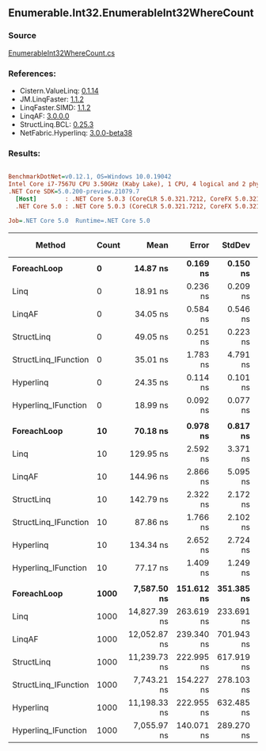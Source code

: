 ﻿## Enumerable.Int32.EnumerableInt32WhereCount

### Source
[EnumerableInt32WhereCount.cs](../LinqBenchmarks/Enumerable/Int32/EnumerableInt32WhereCount.cs)

### References:
- Cistern.ValueLinq: [0.1.14](https://www.nuget.org/packages/Cistern.ValueLinq/0.1.14)
- JM.LinqFaster: [1.1.2](https://www.nuget.org/packages/JM.LinqFaster/1.1.2)
- LinqFaster.SIMD: [1.1.2](https://www.nuget.org/packages/LinqFaster.SIMD/1.0.3)
- LinqAF: [3.0.0.0](https://www.nuget.org/packages/LinqAF/3.0.0.0)
- StructLinq.BCL: [0.25.3](https://www.nuget.org/packages/StructLinq.BCL/0.25.3)
- NetFabric.Hyperlinq: [3.0.0-beta38](https://www.nuget.org/packages/NetFabric.Hyperlinq/3.0.0-beta38)

### Results:
``` ini

BenchmarkDotNet=v0.12.1, OS=Windows 10.0.19042
Intel Core i7-7567U CPU 3.50GHz (Kaby Lake), 1 CPU, 4 logical and 2 physical cores
.NET Core SDK=5.0.200-preview.21079.7
  [Host]        : .NET Core 5.0.3 (CoreCLR 5.0.321.7212, CoreFX 5.0.321.7212), X64 RyuJIT
  .NET Core 5.0 : .NET Core 5.0.3 (CoreCLR 5.0.321.7212, CoreFX 5.0.321.7212), X64 RyuJIT

Job=.NET Core 5.0  Runtime=.NET Core 5.0  

```
|               Method | Count |         Mean |      Error |     StdDev |       Median | Ratio | RatioSD |  Gen 0 | Gen 1 | Gen 2 | Allocated |
|--------------------- |------ |-------------:|-----------:|-----------:|-------------:|------:|--------:|-------:|------:|------:|----------:|
|          **ForeachLoop** |     **0** |     **14.87 ns** |   **0.169 ns** |   **0.150 ns** |     **14.89 ns** |  **1.00** |    **0.00** | **0.0191** |     **-** |     **-** |      **40 B** |
|                 Linq |     0 |     18.91 ns |   0.236 ns |   0.209 ns |     18.86 ns |  1.27 |    0.02 | 0.0191 |     - |     - |      40 B |
|               LinqAF |     0 |     34.05 ns |   0.584 ns |   0.546 ns |     34.14 ns |  2.29 |    0.05 | 0.0191 |     - |     - |      40 B |
|           StructLinq |     0 |     49.05 ns |   0.251 ns |   0.223 ns |     49.08 ns |  3.30 |    0.04 | 0.0459 |     - |     - |      96 B |
| StructLinq_IFunction |     0 |     35.01 ns |   1.783 ns |   4.791 ns |     32.36 ns |  2.17 |    0.13 | 0.0191 |     - |     - |      40 B |
|            Hyperlinq |     0 |     24.35 ns |   0.114 ns |   0.101 ns |     24.33 ns |  1.64 |    0.02 | 0.0191 |     - |     - |      40 B |
|  Hyperlinq_IFunction |     0 |     18.99 ns |   0.092 ns |   0.077 ns |     19.00 ns |  1.28 |    0.02 | 0.0191 |     - |     - |      40 B |
|                      |       |              |            |            |              |       |         |        |       |       |           |
|          **ForeachLoop** |    **10** |     **70.18 ns** |   **0.978 ns** |   **0.817 ns** |     **70.16 ns** |  **1.00** |    **0.00** | **0.0191** |     **-** |     **-** |      **40 B** |
|                 Linq |    10 |    129.95 ns |   2.592 ns |   3.371 ns |    128.95 ns |  1.86 |    0.06 | 0.0191 |     - |     - |      40 B |
|               LinqAF |    10 |    144.96 ns |   2.866 ns |   5.095 ns |    144.45 ns |  2.08 |    0.09 | 0.0191 |     - |     - |      40 B |
|           StructLinq |    10 |    142.79 ns |   2.322 ns |   2.172 ns |    142.89 ns |  2.03 |    0.04 | 0.0458 |     - |     - |      96 B |
| StructLinq_IFunction |    10 |     87.86 ns |   1.766 ns |   2.102 ns |     87.11 ns |  1.25 |    0.04 | 0.0191 |     - |     - |      40 B |
|            Hyperlinq |    10 |    134.34 ns |   2.652 ns |   2.724 ns |    133.98 ns |  1.91 |    0.03 | 0.0191 |     - |     - |      40 B |
|  Hyperlinq_IFunction |    10 |     77.17 ns |   1.409 ns |   1.249 ns |     77.19 ns |  1.10 |    0.02 | 0.0191 |     - |     - |      40 B |
|                      |       |              |            |            |              |       |         |        |       |       |           |
|          **ForeachLoop** |  **1000** |  **7,587.50 ns** | **151.612 ns** | **351.385 ns** |  **7,542.00 ns** |  **1.00** |    **0.00** | **0.0153** |     **-** |     **-** |      **40 B** |
|                 Linq |  1000 | 14,827.39 ns | 263.619 ns | 233.691 ns | 14,817.52 ns |  1.94 |    0.10 | 0.0153 |     - |     - |      40 B |
|               LinqAF |  1000 | 12,052.87 ns | 239.340 ns | 701.943 ns | 12,006.51 ns |  1.58 |    0.11 | 0.0153 |     - |     - |      40 B |
|           StructLinq |  1000 | 11,239.73 ns | 222.995 ns | 617.919 ns | 11,320.62 ns |  1.48 |    0.10 | 0.0458 |     - |     - |      96 B |
| StructLinq_IFunction |  1000 |  7,743.21 ns | 154.227 ns | 278.103 ns |  7,731.33 ns |  1.01 |    0.07 | 0.0153 |     - |     - |      40 B |
|            Hyperlinq |  1000 | 11,198.33 ns | 222.955 ns | 632.485 ns | 11,230.91 ns |  1.47 |    0.10 | 0.0153 |     - |     - |      40 B |
|  Hyperlinq_IFunction |  1000 |  7,055.97 ns | 140.071 ns | 289.270 ns |  7,061.24 ns |  0.93 |    0.05 | 0.0153 |     - |     - |      40 B |
